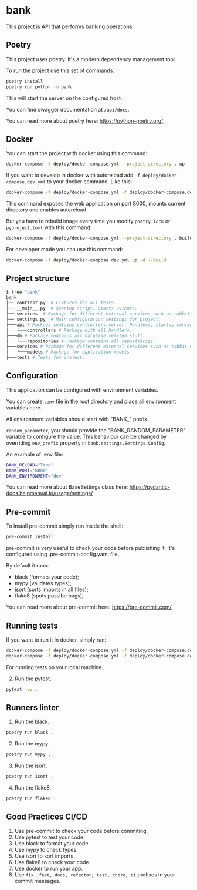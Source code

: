 # bank
This project is API that performs banking operations

## Poetry

This project uses poetry. It's a modern dependency management
tool.

To run the project use this set of commands:

```bash
poetry install
poetry run python -m bank
```

This will start the server on the configured host.

You can find swagger documentation at `/api/docs`.

You can read more about poetry here: https://python-poetry.org/

## Docker

You can start the project with docker using this command:

```bash
docker-compose -f deploy/docker-compose.yml --project-directory . up --build
```

If you want to develop in docker with autoreload add `-f deploy/docker-compose.dev.yml` to your docker command.
Like this:

```bash
docker-compose -f deploy/docker-compose.yml -f deploy/docker-compose.dev.yml --project-directory . up --build
```

This command exposes the web application on port 8000, mounts current directory and enables autoreload.

But you have to rebuild image every time you modify `poetry.lock` or `pyproject.toml` with this command:

```bash
docker-compose -f deploy/docker-compose.yml --project-directory . build
```

For developer mode you can use this command:

```bash
docker-compose -f deploy/docker-compose.dev.yml up -d --build
```


## Project structure

```bash
$ tree "bank"
bank
├── conftest.py  # Fixtures for all tests.
├── __main__.py  # Startup script. Starts uvicorn.
├── services  # Package for different external services such as rabbit or redis etc.
├── settings.py  # Main configuration settings for project.
├───api # Package contains controllers server. Handlers, startup config.
│   └───controllers # Package with all handlers.
├───db # Package contains all database related stuff.
│   └───repositories # Package contains all repositories.
├───services # Package for different external services such as rabbit or redis etc.
│   └───models # Package for application models
├───tests # Tests for project.
```

## Configuration

This application can be configured with environment variables.

You can create `.env` file in the root directory and place all
environment variables here.

All environment variables should start with "BANK_" prefix.

`random_parameter`, you should provide the "BANK_RANDOM_PARAMETER"
variable to configure the value. This behaviour can be changed by overriding `env_prefix` property
in `bank.settings.Settings.Config`.

An example of .env file:
```bash
BANK_RELOAD="True"
BANK_PORT="8000"
BANK_ENVIRONMENT="dev"
```

You can read more about BaseSettings class here: https://pydantic-docs.helpmanual.io/usage/settings/

## Pre-commit

To install pre-commit simply run inside the shell:
```bash
pre-commit install
```

pre-commit is very useful to check your code before publishing it.
It's configured using .pre-commit-config.yaml file.

By default it runs:
* black (formats your code);
* mypy (validates types);
* isort (sorts imports in all files);
* flake8 (spots possibe bugs);


You can read more about pre-commit here: https://pre-commit.com/

## Running tests

If you want to run it in docker, simply run:

```bash
docker-compose -f deploy/docker-compose.yml -f deploy/docker-compose.dev.yml --project-directory . run --build --rm controllers pytest -vv .
docker-compose -f deploy/docker-compose.yml -f deploy/docker-compose.dev.yml --project-directory . down
```

For running tests on your local machine.

2. Run the pytest.
```bash
pytest -vv .
```


## Runners linter
1. Run the black.
```bash
poetry run black .
```

2. Run the mypy.
```bash
poetry run mypy .
```

3. Run the isort.
```bash
poetry run isort .
```

4. Run the flake8.
```bash
poetry run flake8 .
```



## Good Practices CI/CD
1. Use pre-commit to check your code before commiting.
2. Use pytest to test your code.
3. Use black to format your code.
4. Use mypy to check types.
5. Use isort to sort imports.
6. Use flake8 to check your code.
7. Use docker to run your app.
8. Use `fix, feat, docs, refactor, test, chore, ci` prefixes in your commit messages.
